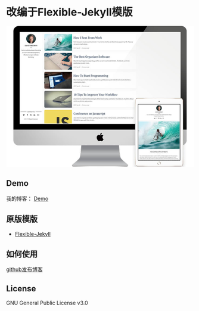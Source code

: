 #  改编于Flexible-Jekyll模版

![](https://github.com/artemsheludko/flexible-jekyll/blob/master/assets/img/promo-img.jpg?raw=true)

## Demo

我的博客： [Demo](https://zhukqian.github.io/zhukunqian/)


## 原版模版

- [Flexible-Jekyll](https://github.com/artemsheludko/flexible-jekyll/)

## 如何使用
 [github发布博客]()
 
## License

GNU General Public License v3.0
